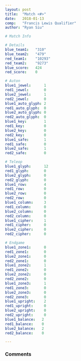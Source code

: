 ```yaml
---
layout: post
title:  "Match <#>"
date:   2018-01-13
comp:   "Francis Lewis Qualifier"
author: "Ryan Siu"

# Match Info

# Details
blue_team1:   "310"
blue_team2:   "479"
red_team1:    "10293"
red_team2:    "9273"
blue_score:   424
red_score:    0

# Auton
blue1_jewel:      1
red1_jewel:       0
blue2_jewel:      1
red2_jewel:       0
blue1_auto_glyph: 2
red1_auto_glyph:  0
blue2_auto_glyph: 0
red2_auto_glyph:  0
blue1_key:        1
red1_key:         0
blue2_key:        0
red2_key:         0
blue1_safe:       1
red1_safe:        0
blue2_safe:       1
red2_safe:        0

# Teleop
blue1_glyph:      12
red1_glyph:       0
blue2_glyph:      0
red2_glyph:       0
blue1_row:        4
red1_row:         0
blue2_row:        0
red2_row:         0
blue1_column:     3
red1_column:      0
blue2_column:     0
red2_column:      0
blue1_cipher:     1
red1_cipher:      0
blue2_cipher:     0
red2_cipher:      0

# Endgame
blue1_zone1:      0
red1_zone1:       0
blue2_zone1:      0
red2_zone1:       0
blue1_zone2:      1
red1_zone2:       0
blue2_zone2:      0
red2_zone2:       0
blue1_zone3:      1
red1_zone3:       0
blue2_zone3:      0
red2_zone3:       0
blue1_upright:    2
red1_upright:     0
blue2_upright:    0
red2_upright:     0
blue1_balance:   2
red1_balance:    0
blue2_balance:   2
red2_balance:    0

---
```


### Comments
